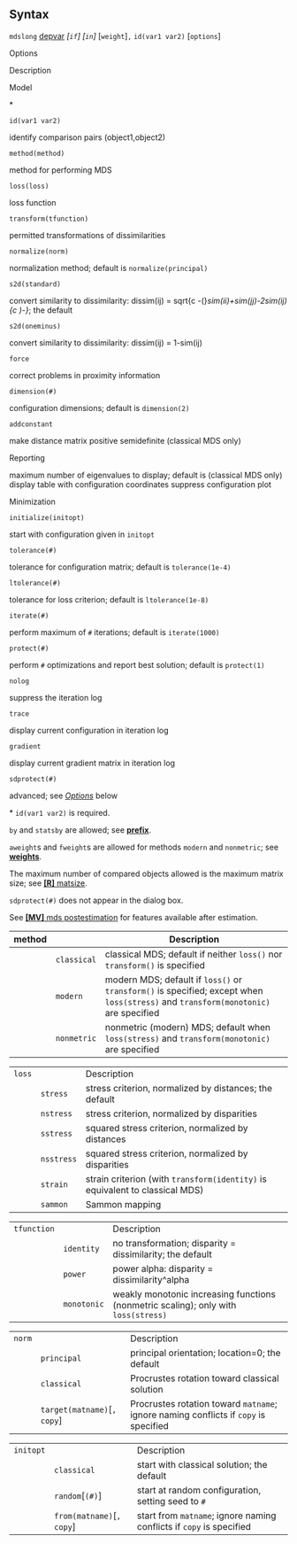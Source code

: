 ## Syntax

`mdslong`
[depvar](http://www.stata.com/help.cgi?depvar)
_\[`if`\] \[`in`\]_ \[`weight`\]`,`
`id(var1 var2)` \[`options`\]

Options

Description

Model

\*

`id(var1 var2)`

identify comparison pairs (object1,object2)

`method(method)`

method for performing MDS

`loss(loss)`

loss function

`transform(tfunction)`

permitted transformations of dissimilarities

`normalize(norm)`

normalization method; default is `normalize(principal)`

`s2d(standard)`

convert similarity to dissimilarity: dissim(ij) = sqrt<span
options="-(">{c -(}_sim(ii)+sim(jj)-2sim(ij)<span options=")-">{c
)-}_; the default

`s2d(oneminus)`

convert similarity to dissimilarity: dissim(ij) = 1-sim(ij)

`force`

correct problems in proximity information

`dimension(#)`

configuration dimensions; default is `dimension(2)`

`addconstant`

make distance matrix positive semidefinite (classical MDS only)

Reporting

maximum number of eigenvalues to display; default is (classical MDS
only) display table with configuration coordinates suppress
configuration plot

Minimization

`initialize(initopt)`

start with configuration given in `initopt`

`tolerance(#)`

tolerance for configuration matrix; default is `tolerance(1e-4)`

`ltolerance(#)`

tolerance for loss criterion; default is `ltolerance(1e-8)`

`iterate(#)`

perform maximum of `#` iterations; default is `iterate(1000)`

`protect(#)`

perform `#` optimizations and report best solution; default is
`protect(1)`

`nolog`

suppress the iteration log

`trace`

display current configuration in iteration log

`gradient`

display current gradient matrix in iteration log

`sdprotect(#)`

advanced; see
[<var class="command">Options</var><strong></strong>](#sdprotect())
below

\* `id(var1 var2)` is required.

`by` and `statsby` are allowed; see
[<strong>prefix</strong>](http://www.stata.com/help.cgi?prefix).

`aweight`s and `fweight`s are allowed for methods `modern` and
`nonmetric`; see
[<strong>weights</strong>](http://www.stata.com/help.cgi?weights).

The maximum number of compared objects allowed is the maximum matrix
size; see
[<strong>[R]</strong> matsize](http://www.stata.com/help.cgi?matsize).

`sdprotect(#)` does not appear in the dialog box.

See
[<strong>[MV]</strong> mds postestimation](http://www.stata.com/help.cgi?mds_postestimation)
for features available after estimation.

| method |             | Description                                                                                                                        |
|--------|-------------|------------------------------------------------------------------------------------------------------------------------------------|
|        | `classical` | classical MDS; default if neither `loss()` nor `transform()` is specified                                                          |
|        | `modern`    | modern MDS; default if `loss()` or `transform()` is specified; except when `loss(stress)` and `transform(monotonic)` are specified |
|        | `nonmetric` | nonmetric (modern) MDS; default when `loss(stress)` and `transform(monotonic)` are specified                                       |

|        |            |                                                                              |
|--------|------------|------------------------------------------------------------------------------|
| `loss` |            | Description                                                                  |
|        | `stress`   | stress criterion, normalized by distances; the default                       |
|        | `nstress`  | stress criterion, normalized by disparities                                  |
|        | `sstress`  | squared stress criterion, normalized by distances                            |
|        | `nsstress` | squared stress criterion, normalized by disparities                          |
|        | `strain`   | strain criterion (with `transform(identity)` is equivalent to classical MDS) |
|        | `sammon `  | Sammon mapping                                                               |

|             |             |                                                                                     |
|-------------|-------------|-------------------------------------------------------------------------------------|
| `tfunction` |             | Description                                                                         |
|             | `identity`  | no transformation; disparity = dissimilarity; the default                           |
|             | `power`     | power alpha: disparity = dissimilarity^alpha                                        |
|             | `monotonic` | weakly monotonic increasing functions (nonmetric scaling); only with `loss(stress)` |

|        |                                 |                                                                                      |
|--------|---------------------------------|--------------------------------------------------------------------------------------|
| `norm` |                                 | Description                                                                          |
|        | `principal`                     | principal orientation; location=0; the default                                       |
|        | `classical`                     | Procrustes rotation toward classical solution                                        |
|        | `target(matname)`\[`, copy`\] | Procrustes rotation toward `matname`; ignore naming conflicts if `copy` is specified |

|           |                               |                                                                      |
|-----------|-------------------------------|----------------------------------------------------------------------|
| `initopt` |                               | Description                                                          |
|           | `classical`                   | start with classical solution; the default                           |
|           | `random`\[`(#)`\]         | start at random configuration, setting seed to `#`                   |
|           | `from(matname)`\[`, copy`\] | start from `matname`; ignore naming conflicts if `copy` is specified |
